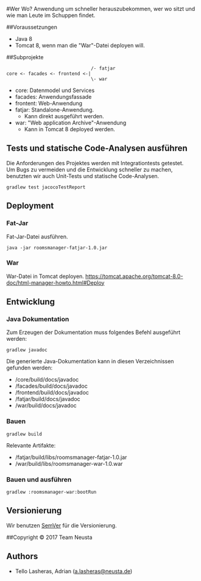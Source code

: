 #Wer Wo?
Anwendung um schneller herauszubekommen, wer wo sitzt und wie man Leute im Schuppen findet.

##Voraussetzungen
* Java 8
* Tomcat 8, wenn man die "War"-Datei deployen will.

##Subprojekte
```
                               /- fatjar
core <- facades <- frontend <-|
                               \- war
```
* core: Datenmodel und Services
* facades: Anwendungsfassade
* frontent: Web-Anwendung
* fatjar: Standalone-Anwendung. 
  * Kann direkt ausgeführt werden.
* war: "Web application Archive"-Anwendung
  * Kann in Tomcat 8 deployed werden.
  
## Tests und statische Code-Analysen ausführen
Die Anforderungen des Projektes werden mit Integrationtests getestet.  
Um Bugs zu vermeiden und die Entwicklung schneller zu machen, benutzten wir auch Unit-Tests und statische Code-Analysen.

```
gradlew test jacocoTestReport
```

## Deployment
### Fat-Jar
Fat-Jar-Datei ausführen.
```
java -jar roomsmanager-fatjar-1.0.jar
```

### War
War-Datei in Tomcat deployen.
https://tomcat.apache.org/tomcat-8.0-doc/html-manager-howto.html#Deploy

## Entwicklung
### Java Dokumentation
Zum Erzeugen der Dokumentation muss folgendes Befehl ausgeführt werden:
```
gradlew javadoc
```

Die generierte Java-Dokumentation kann in diesen Verzeichnissen gefunden werden:
* /core/build/docs/javadoc
* /facades/build/docs/javadoc
* /frontend/build/docs/javadoc
* /fatjar/build/docs/javadoc
* /war/build/docs/javadoc

### Bauen
```
gradlew build
```
Relevante Artifakte:
* /fatjar/build/libs/roomsmanager-fatjar-1.0.jar
* /war/build/libs/roomsmanager-war-1.0.war

### Bauen und ausführen
```
gradlew :roomsmanager-war:bootRun
```

## Versionierung
Wir benutzen [SemVer](https://semver.org/) für die Versionierung.

##Copyright
&copy; 2017 Team Neusta

## Authors
* Tello Lasheras, Adrian (a.lasheras@neusta.de)